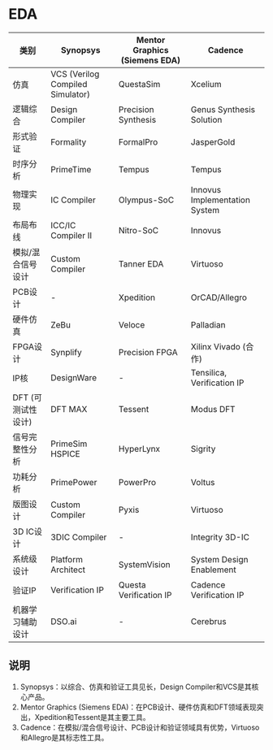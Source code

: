 # EDA

| 类别    | Synopsys   | Mentor Graphics (Siemens EDA) | Cadence      |
|----------------|---------------|-------------|---------------------|
| 仿真    | VCS (Verilog Compiled Simulator)   | QuestaSim     | Xcelium    |
| 逻辑综合| Design Compiler   | Precision Synthesis   | Genus Synthesis Solution    |
| 形式验证| Formality         | FormalPro | JasperGold   |
| 时序分析| PrimeTime         | Tempus    | Tempus       |
| 物理实现| IC Compiler       | Olympus-SoC      | Innovus Implementation System     |
| 布局布线| ICC/IC Compiler II  | Nitro-SoC | Innovus      |
| 模拟/混合信号设计 | Custom Compiler     | Tanner EDA| Virtuoso     |
| PCB设计 | -             | Xpedition | OrCAD/Allegro|
| 硬件仿真| ZeBu          | Veloce    | Palladian    |
| FPGA设计| Synplify      | Precision FPGA   | Xilinx Vivado (合作)|
| IP核    | DesignWare    | -         | Tensilica, Verification IP |
| DFT (可测试性设计) | DFT MAX      | Tessent   | Modus DFT    |
| 信号完整性分析 | PrimeSim HSPICE      | HyperLynx | Sigrity      |
| 功耗分析| PrimePower    | PowerPro  | Voltus       |
| 版图设计| Custom Compiler      | Pyxis     | Virtuoso     |
| 3D IC设计      | 3DIC Compiler | -         | Integrity 3D-IC     |
| 系统级设计     | Platform Architect   | SystemVision     | System Design Enablement   |
| 验证IP  | Verification IP      | Questa Verification IP  | Cadence Verification IP    |
| 机器学习辅助设计 | DSO.ai        | -         | Cerebrus     |

## 说明

1. Synopsys：以综合、仿真和验证工具见长，Design Compiler和VCS是其核心产品。
2. Mentor Graphics (Siemens EDA)：在PCB设计、硬件仿真和DFT领域表现突出，Xpedition和Tessent是其主要工具。
3. Cadence：在模拟/混合信号设计、PCB设计和验证领域具有优势，Virtuoso和Allegro是其标志性工具。
